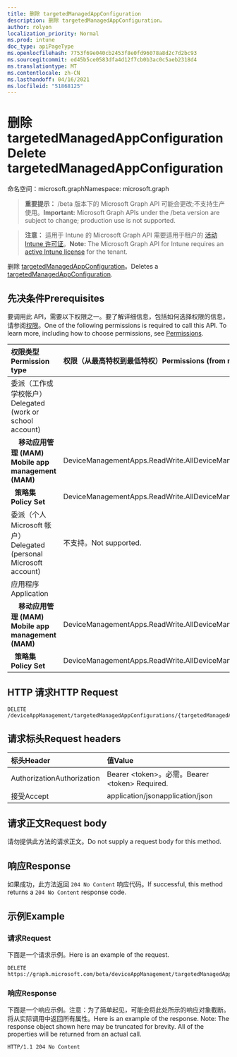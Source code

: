 ```yaml
---
title: 删除 targetedManagedAppConfiguration
description: 删除 targetedManagedAppConfiguration。
author: rolyon
localization_priority: Normal
ms.prod: intune
doc_type: apiPageType
ms.openlocfilehash: 7753f69e040cb2453f8e0fd96078a8d2c7d2bc93
ms.sourcegitcommit: ed45b5ce0583dfa4d12f7cb0b3ac0c5aeb2318d4
ms.translationtype: MT
ms.contentlocale: zh-CN
ms.lasthandoff: 04/16/2021
ms.locfileid: "51868125"
---
```

# <a name="delete-targetedmanagedappconfiguration"></a><span data-ttu-id="a9f68-103">删除 targetedManagedAppConfiguration</span><span class="sxs-lookup"><span data-stu-id="a9f68-103">Delete targetedManagedAppConfiguration</span></span>

<span data-ttu-id="a9f68-104">命名空间：microsoft.graph</span><span class="sxs-lookup"><span data-stu-id="a9f68-104">Namespace: microsoft.graph</span></span>

> <span data-ttu-id="a9f68-105">**重要提示：** /beta 版本下的 Microsoft Graph API 可能会更改;不支持生产使用。</span><span class="sxs-lookup"><span data-stu-id="a9f68-105">**Important:** Microsoft Graph APIs under the /beta version are subject to change; production use is not supported.</span></span>

> <span data-ttu-id="a9f68-106">**注意：** 适用于 Intune 的 Microsoft Graph API 需要适用于租户的 [活动 Intune 许可证](https://go.microsoft.com/fwlink/?linkid=839381)。</span><span class="sxs-lookup"><span data-stu-id="a9f68-106">**Note:** The Microsoft Graph API for Intune requires an [active Intune license](https://go.microsoft.com/fwlink/?linkid=839381) for the tenant.</span></span>

<span data-ttu-id="a9f68-107">删除 [targetedManagedAppConfiguration](../resources/intune-shared-targetedmanagedappconfiguration.md)。</span><span class="sxs-lookup"><span data-stu-id="a9f68-107">Deletes a [targetedManagedAppConfiguration](../resources/intune-shared-targetedmanagedappconfiguration.md).</span></span>

## <a name="prerequisites"></a><span data-ttu-id="a9f68-108">先决条件</span><span class="sxs-lookup"><span data-stu-id="a9f68-108">Prerequisites</span></span>
<span data-ttu-id="a9f68-p101">要调用此 API，需要以下权限之一。要了解详细信息，包括如何选择权限的信息，请参阅[权限](/graph/permissions-reference)。</span><span class="sxs-lookup"><span data-stu-id="a9f68-p101">One of the following permissions is required to call this API. To learn more, including how to choose permissions, see [Permissions](/graph/permissions-reference).</span></span>

|<span data-ttu-id="a9f68-111">权限类型</span><span class="sxs-lookup"><span data-stu-id="a9f68-111">Permission type</span></span>|<span data-ttu-id="a9f68-112">权限（从最高特权到最低特权）</span><span class="sxs-lookup"><span data-stu-id="a9f68-112">Permissions (from most to least privileged)</span></span>|
|:---|:---|
|<span data-ttu-id="a9f68-113">委派（工作或学校帐户）</span><span class="sxs-lookup"><span data-stu-id="a9f68-113">Delegated (work or school account)</span></span>||
| <span data-ttu-id="a9f68-114">&nbsp; &nbsp; **移动应用管理 (MAM)**</span><span class="sxs-lookup"><span data-stu-id="a9f68-114">&nbsp; &nbsp; **Mobile app management (MAM)**</span></span> | <span data-ttu-id="a9f68-115">DeviceManagementApps.ReadWrite.All</span><span class="sxs-lookup"><span data-stu-id="a9f68-115">DeviceManagementApps.ReadWrite.All</span></span>|
| <span data-ttu-id="a9f68-116">&nbsp;&nbsp;**策略集**</span><span class="sxs-lookup"><span data-stu-id="a9f68-116">&nbsp; &nbsp; **Policy Set**</span></span>  | <span data-ttu-id="a9f68-117">DeviceManagementApps.ReadWrite.All</span><span class="sxs-lookup"><span data-stu-id="a9f68-117">DeviceManagementApps.ReadWrite.All</span></span>|
|<span data-ttu-id="a9f68-118">委派（个人 Microsoft 帐户）</span><span class="sxs-lookup"><span data-stu-id="a9f68-118">Delegated (personal Microsoft account)</span></span>|<span data-ttu-id="a9f68-119">不支持。</span><span class="sxs-lookup"><span data-stu-id="a9f68-119">Not supported.</span></span>|
|<span data-ttu-id="a9f68-120">应用程序</span><span class="sxs-lookup"><span data-stu-id="a9f68-120">Application</span></span>||
| <span data-ttu-id="a9f68-121">&nbsp; &nbsp; **移动应用管理 (MAM)**</span><span class="sxs-lookup"><span data-stu-id="a9f68-121">&nbsp; &nbsp; **Mobile app management (MAM)**</span></span> | <span data-ttu-id="a9f68-122">DeviceManagementApps.ReadWrite.All</span><span class="sxs-lookup"><span data-stu-id="a9f68-122">DeviceManagementApps.ReadWrite.All</span></span>|
| <span data-ttu-id="a9f68-123">&nbsp;&nbsp;**策略集**</span><span class="sxs-lookup"><span data-stu-id="a9f68-123">&nbsp; &nbsp; **Policy Set**</span></span>  | <span data-ttu-id="a9f68-124">DeviceManagementApps.ReadWrite.All</span><span class="sxs-lookup"><span data-stu-id="a9f68-124">DeviceManagementApps.ReadWrite.All</span></span>|

## <a name="http-request"></a><span data-ttu-id="a9f68-125">HTTP 请求</span><span class="sxs-lookup"><span data-stu-id="a9f68-125">HTTP Request</span></span>
<!-- {
  "blockType": "ignored"
}
-->
``` http
DELETE /deviceAppManagement/targetedManagedAppConfigurations/{targetedManagedAppConfigurationId}
```

## <a name="request-headers"></a><span data-ttu-id="a9f68-126">请求标头</span><span class="sxs-lookup"><span data-stu-id="a9f68-126">Request headers</span></span>
|<span data-ttu-id="a9f68-127">标头</span><span class="sxs-lookup"><span data-stu-id="a9f68-127">Header</span></span>|<span data-ttu-id="a9f68-128">值</span><span class="sxs-lookup"><span data-stu-id="a9f68-128">Value</span></span>|
|:---|:---|
|<span data-ttu-id="a9f68-129">Authorization</span><span class="sxs-lookup"><span data-stu-id="a9f68-129">Authorization</span></span>|<span data-ttu-id="a9f68-130">Bearer &lt;token&gt;。必需。</span><span class="sxs-lookup"><span data-stu-id="a9f68-130">Bearer &lt;token&gt; Required.</span></span>|
|<span data-ttu-id="a9f68-131">接受</span><span class="sxs-lookup"><span data-stu-id="a9f68-131">Accept</span></span>|<span data-ttu-id="a9f68-132">application/json</span><span class="sxs-lookup"><span data-stu-id="a9f68-132">application/json</span></span>|

## <a name="request-body"></a><span data-ttu-id="a9f68-133">请求正文</span><span class="sxs-lookup"><span data-stu-id="a9f68-133">Request body</span></span>
<span data-ttu-id="a9f68-134">请勿提供此方法的请求正文。</span><span class="sxs-lookup"><span data-stu-id="a9f68-134">Do not supply a request body for this method.</span></span>

## <a name="response"></a><span data-ttu-id="a9f68-135">响应</span><span class="sxs-lookup"><span data-stu-id="a9f68-135">Response</span></span>
<span data-ttu-id="a9f68-136">如果成功，此方法返回 `204 No Content` 响应代码。</span><span class="sxs-lookup"><span data-stu-id="a9f68-136">If successful, this method returns a `204 No Content` response code.</span></span>

## <a name="example"></a><span data-ttu-id="a9f68-137">示例</span><span class="sxs-lookup"><span data-stu-id="a9f68-137">Example</span></span>

### <a name="request"></a><span data-ttu-id="a9f68-138">请求</span><span class="sxs-lookup"><span data-stu-id="a9f68-138">Request</span></span>
<span data-ttu-id="a9f68-139">下面是一个请求示例。</span><span class="sxs-lookup"><span data-stu-id="a9f68-139">Here is an example of the request.</span></span>
``` http
DELETE https://graph.microsoft.com/beta/deviceAppManagement/targetedManagedAppConfigurations/{targetedManagedAppConfigurationId}
```

### <a name="response"></a><span data-ttu-id="a9f68-140">响应</span><span class="sxs-lookup"><span data-stu-id="a9f68-140">Response</span></span>
<span data-ttu-id="a9f68-p102">下面是一个响应示例。注意：为了简单起见，可能会将此处所示的响应对象截断。将从实际调用中返回所有属性。</span><span class="sxs-lookup"><span data-stu-id="a9f68-p102">Here is an example of the response. Note: The response object shown here may be truncated for brevity. All of the properties will be returned from an actual call.</span></span>
``` http
HTTP/1.1 204 No Content
```







